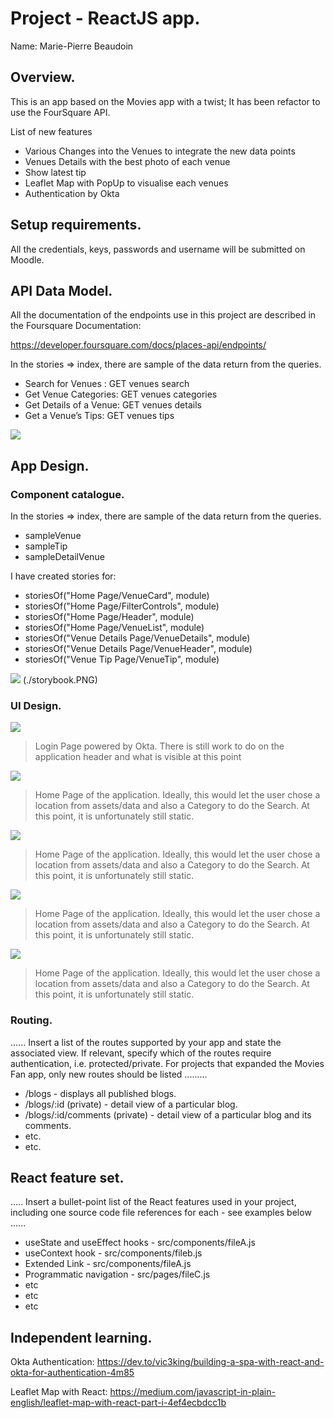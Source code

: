 # Project - ReactJS app.

Name: Marie-Pierre Beaudoin

## Overview.
This is an app based on the Movies app with a twist; It has been refactor to use the FourSquare API.

List of new features
 
 + Various Changes into the Venues to integrate the new data points
 + Venues Details with the best photo of each venue
 + Show latest tip
 + Leaflet Map with PopUp to visualise each venues
 + Authentication by Okta

## Setup requirements.

All the credentials, keys, passwords and username will be submitted on Moodle.

## API Data Model.

All the documentation of the endpoints use in this project are described in the Foursquare Documentation:

https://developer.foursquare.com/docs/places-api/endpoints/

In the stories => index, there are sample of the data return from the queries.

+ Search for Venues :     GET	venues	search
+ Get Venue Categories:   GET	venues	categories
+ Get Details of a Venue: GET	venues	details
+ Get a Venue’s Tips:     GET	venues	tips

![][model]


## App Design.

### Component catalogue.

In the stories => index, there are sample of the data return from the queries. 
+ sampleVenue
+ sampleTip
+ sampleDetailVenue

I have created stories for:
+ storiesOf("Home Page/VenueCard", module)
+ storiesOf("Home Page/FilterControls", module)
+ storiesOf("Home Page/Header", module)
+ storiesOf("Home Page/VenueList", module)
+ storiesOf("Venue Details Page/VenueDetails", module)
+ storiesOf("Venue Details Page/VenueHeader", module)
+ storiesOf("Venue Tip Page/VenueTip", module)

![][stories] (./storybook.PNG)

### UI Design.


![][Login]
>Login Page powered by Okta. There is still work to do on the application header and what is visible at this point


![][homePage]
>Home Page of the application. Ideally, this would let the user chose a location from assets/data and also a Category to do the Search. At this point, it is unfortunately still static.

![][ListPage]
>Home Page of the application. Ideally, this would let the user chose a location from assets/data and also a Category to do the Search. At this point, it is unfortunately still static.

![][MapPage]
>Home Page of the application. Ideally, this would let the user chose a location from assets/data and also a Category to do the Search. At this point, it is unfortunately still static.

![][VenueDetails]
>Home Page of the application. Ideally, this would let the user chose a location from assets/data and also a Category to do the Search. At this point, it is unfortunately still static.


### Routing.

...... Insert a list of the routes supported by your app and state the associated view. If relevant, specify which of the routes require authentication, i.e. protected/private. For projects that expanded the Movies Fan app, only new routes should be listed ......... 

+ /blogs - displays all published blogs.
+ /blogs/:id (private) - detail view of a particular blog.
+ /blogs/:id/comments (private) - detail view of a particular blog and its comments.
+ etc.
+ etc.

## React feature set.

..... Insert a bullet-point list of the React features used in your project, including one source code file references for each - see examples below ......

+ useState and useEffect hooks - src/components/fileA.js
+ useContext hook - src/components/fileb.js
+ Extended Link - src/components/fileA.js
+ Programmatic navigation - src/pages/fileC.js
+ etc
+ etc
+ etc

## Independent learning.

Okta Authentication:
https://dev.to/vic3king/building-a-spa-with-react-and-okta-for-authentication-4m85


Leaflet Map with React:
https://medium.com/javascript-in-plain-english/leaflet-map-with-react-part-i-4ef4ecbdcc1b


[model]: ./model.PNG
[stories]: ./storybook.PNG
[Login]: ./Login.PNG
[homePage]: ./HomePage.PNG
[ListPage]: ./ListPage.PNG
[MapPage]: ./MapPage.PNG
[VenueDetails]: ./VenueDetails.PNG
